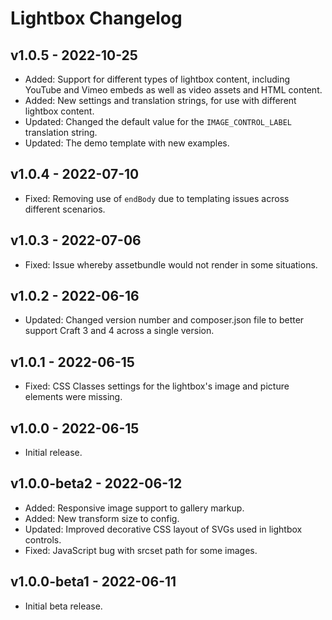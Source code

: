 # Lightbox Changelog

## v1.0.5 - 2022-10-25

- Added: Support for different types of lightbox content, including YouTube and Vimeo embeds as well as video assets and HTML content.
- Added: New settings and translation strings, for use with different lightbox content.
- Updated: Changed the default value for the `IMAGE_CONTROL_LABEL` translation string.
- Updated: The demo template with new examples.

## v1.0.4 - 2022-07-10

- Fixed: Removing use of `endBody` due to templating issues across different scenarios.

## v1.0.3 - 2022-07-06

- Fixed: Issue whereby assetbundle would not render in some situations.

## v1.0.2 - 2022-06-16

- Updated: Changed version number and composer.json file to better support Craft 3 and 4 across a single version.

## v1.0.1 - 2022-06-15

- Fixed: CSS Classes settings for the lightbox's image and picture elements were missing.

## v1.0.0 - 2022-06-15

- Initial release.

## v1.0.0-beta2 - 2022-06-12

- Added: Responsive image support to gallery markup.
- Added: New transform size to config.
- Updated: Improved decorative CSS layout of SVGs used in lightbox controls.
- Fixed: JavaScript bug with srcset path for some images.

## v1.0.0-beta1 - 2022-06-11

- Initial beta release.
